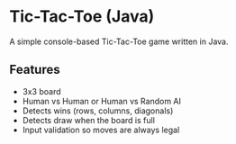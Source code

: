 # Tic-Tac-Toe (Java)

A simple console-based Tic-Tac-Toe game written in Java.

## Features
- 3x3 board
- Human vs Human or Human vs Random AI
- Detects wins (rows, columns, diagonals)
- Detects draw when the board is full
- Input validation so moves are always legal
